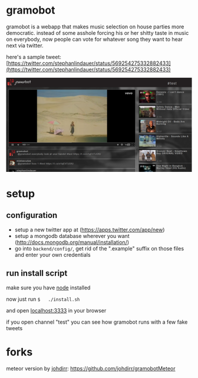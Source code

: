 gramobot
========

gramobot is a webapp that makes music selection on house parties more democratic. instead of some asshole forcing his or her shitty taste in music on everybody, now people can vote for whatever song they want to hear next via twitter.

here's a sample tweet:
[https://twitter.com/stephanlindauer/status/569254275332882433](https://twitter.com/stephanlindauer/status/569254275332882433)

![screenshot](https://github.com/stephanlindauer/gramobot/blob/master/app/assets/images/screenshots/gramobot_playing.png "screenshot")

# setup

## configuration

- setup a new twitter app at (https://apps.twitter.com/app/new)
- setup a mongodb database wherever you want (http://docs.mongodb.org/manual/installation/)
- go into `backend/config/`, get rid of the ".example" suffix on those files and enter your own credentials
    
## run install script
    
make sure you have [node](http://nodejs.org/) installed
    
now just run
`$   ./install.sh`

and open [localhost:3333](http://localhost:3333/) in your browser

if you open channel "test" you can see how gramobot runs with a few fake tweets

# forks

meteor version by [johdirr](https://github.com/johdirr): https://github.com/johdirr/gramobotMeteor
